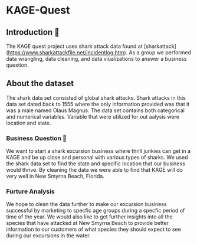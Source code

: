 # KAGE-Quest  	

## Introduction :ocean:
The KAGE quest project uses shark attack data found at [sharkattack] (https://www.sharkattackfile.net/incidentlog.htm).
As a group we performed data wrangling, data cleaning, and data viualizations to answer a business question. 

## About the dataset
The shark data set consisted of global shark attacks. Shark attacks in this data set dated back to 1555 where the only information provided was that it was a male named Olaus Magnus. The data set contains both categorical and numerical variables. Variable that were utilized for out aalysis were location and state.

### Business Question :shark:
We want to start a shark excursion business where thrill junkies can get in a KAGE and be up close and personal with various types of sharks. We used the shark data set to find the state and specific location that our business would thrive. By cleaning the data we were able to find that KAGE will do very well in New Smyrna Beach, Florida. 

### Furture Analysis
We hope to clean the data further to make our excursion business successful by marketing to specfic age groups during a specfic period of time of the year. We would also like to get further insights into all the species that have attacked at New Smyrna Beach to provide better information to our customers of what species they should expect to see during our excursions in the water. 


